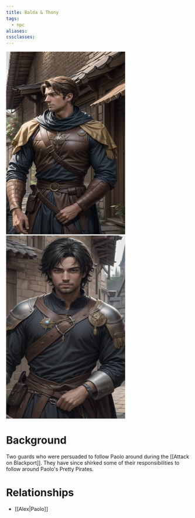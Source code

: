 ```yaml
---
title: Balda & Thony
tags:
  - npc
aliases: 
cssclasses:
---
```

<p>
    <img src="../../images/soldier_1.png" width="325" height="500">
    <img src="../../images/soldier_2.png" width="325" height="500">
</p>

# Background
Two guards who were persuaded to follow Paolo around during the [[Attack on Blackport]]. They have since shirked some of their responsibilities to follow around Paolo's Pretty Pirates.

# Relationships
* [[Alex|Paolo]]
